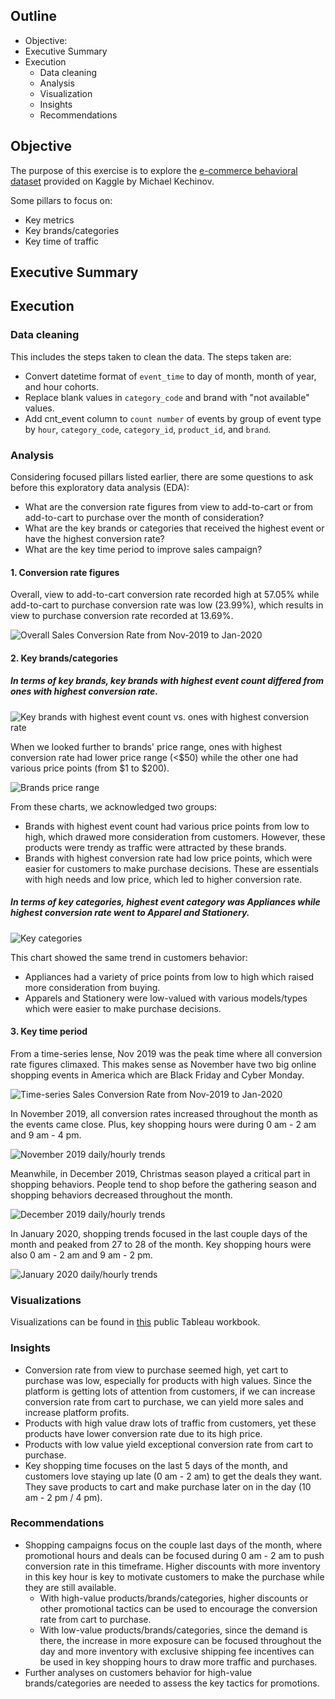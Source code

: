 ## Outline
* Objective:
* Executive Summary
* Execution
    + Data cleaning
    + Analysis
    + Visualization
    + Insights
    + Recommendations

## Objective
The purpose of this exercise is to explore the [e-commerce behavioral dataset](https://www.kaggle.com/datasets/mkechinov/ecommerce-behavior-data-from-multi-category-store) provided on Kaggle by Michael Kechinov.

Some pillars to focus on:
* Key metrics
* Key brands/categories
* Key time of traffic

## Executive Summary

<in progress>

## Execution
### Data cleaning
This includes the steps taken to clean the data. The steps taken are: 
* Convert datetime format of ```event_time``` to day of month, month of year, and hour cohorts. 
* Replace blank values in ```category_code``` and brand with "not available" values. 
* Add cnt_event column to ```count number``` of events by group of event type by ```hour```, ```category_code```, ```category_id```, ```product_id```, and ```brand```.

### Analysis
Considering focused pillars listed earlier, there are some questions to ask before this exploratory data analysis (EDA):
* What are the conversion rate figures from view to add-to-cart or from add-to-cart to purchase over the month of consideration? 
* What are the key brands or categories that received the highest event or have the highest conversion rate?
* What are the key time period to improve sales campaign?

	
#### 1. Conversion rate figures
Overall, view to add-to-cart conversion rate recorded high at 57.05% while add-to-cart to purchase conversion rate was low (23.99%), which results in view to purchase conversion rate recorded at 13.69%. 

![Overall Sales Conversion Rate from Nov-2019 to Jan-2020](https://github.com/huyvuintech/ecommercesample/blob/main/1.%20Overall%20Sales%20Conversion%20Rate.png)

#### 2. Key brands/categories

##### In terms of key brands, key brands with highest event count differed from ones with highest conversion rate. 
![Key brands with highest event count vs. ones with highest conversion rate](https://github.com/huyvuintech/ecommercesample/blob/main/6.%20Brand%20specifics.png)

When we looked further to brands' price range, ones with highest conversion rate had lower price range (<$50) while the other one had various price points (from $1 to $200).

![Brands price range](https://github.com/huyvuintech/ecommercesample/blob/main/7.%20Top%20brand%20prices%20landscape.png)					


From these charts, we acknowledged two groups: 
* Brands with highest event count had various price points from low to high, which drawed more consideration from customers. However, these products were trendy as traffic were attracted by these brands. 
* Brands with highest conversion rate had low price points, which were easier for customers to make purchase decisions. These are essentials with high needs and low price, which led to higher conversion rate. 
																					  
##### In terms of key categories, highest event category was Appliances while highest conversion rate went to Apparel and Stationery. 
			
![Key categories](https://github.com/huyvuintech/ecommercesample/blob/main/8.%20Top%20categories%20by%20event%20count%20%26%20conversion%20rate.png)

This chart showed the same trend in customers behavior: 
* Appliances had a variety of price points from low to high which raised more consideration from buying. 
* Apparels and Stationery were low-valued with various models/types which were easier to make purchase decisions. 
 
#### 3. Key time period
	
From a time-series lense, Nov 2019 was the peak time where all conversion rate figures climaxed. This makes sense as November have two big online shopping events in America which are Black Friday and Cyber Monday. 
	
![Time-series Sales Conversion Rate from Nov-2019 to Jan-2020](https://github.com/huyvuintech/ecommercesample/blob/main/2.%20Time-series%20Sales%20Conversion%20Rate.png)

In November 2019, all conversion rates increased throughout the month as the events came close. Plus, key shopping hours were during 0 am - 2 am and 9 am - 4 pm.
	
![November 2019 daily/hourly trends](https://github.com/huyvuintech/ecommercesample/blob/main/3.%20November%20trends.png)
	
Meanwhile, in December 2019, Christmas season played a critical part in shopping behaviors. People tend to shop before the gathering season and shopping behaviors decreased throughout the month.
	
![December 2019 daily/hourly trends](https://github.com/huyvuintech/ecommercesample/blob/main/4.%20December%20trends.png)

In January 2020, shopping trends focused in the last couple days of the month and peaked from 27 to 28 of the month. Key shopping hours were also 0 am - 2 am and 9 am - 2 pm. 
	
![January 2020 daily/hourly trends](https://github.com/huyvuintech/ecommercesample/blob/main/5.%20January%20trends.png)

### Visualizations
Visualizations can be found in [this](https://public.tableau.com/app/profile/quang.huy.vu/viz/E-commerceCustomerBehavior/Topbrands) public Tableau workbook. 

### Insights
* Conversion rate from view to purchase seemed high, yet cart to purchase was low, especially for products with high values. Since the platform is getting lots of attention from customers, if we can increase conversion rate from cart to purchase, we can yield more sales and increase platform profits. 
* Products with high value draw lots of traffic from customers, yet these products have lower conversion rate due to its high price.
* Products with low value yield exceptional conversion rate from cart to purchase. 
* Key shopping time focuses on the last 5 days of the month, and customers love staying up late (0 am - 2 am) to get the deals they want. They save products to cart and make purchase later on in the day (10 am - 2 pm / 4 pm). 
    
### Recommendations
* Shopping campaigns focus on the couple last days of the month, where promotional hours and deals can be focused during 0 am - 2 am to push conversion rate in this timeframe. Higher discounts with more inventory in this key hour is key to motivate customers to make the purchase while they are still available. 
	- With high-value products/brands/categories, higher discounts or other promotional tactics can be used to encourage the conversion rate from cart to purchase. 
	- With low-value products/brands/categories, since the demand is there, the increase in more exposure can be focused throughout the day and more inventory with exclusive shipping fee incentives can be used in key shopping hours to draw more traffic and purchases.
* Further analyses on customers behavior for high-value brands/categories are needed to assess the key tactics for promotions. 
	
